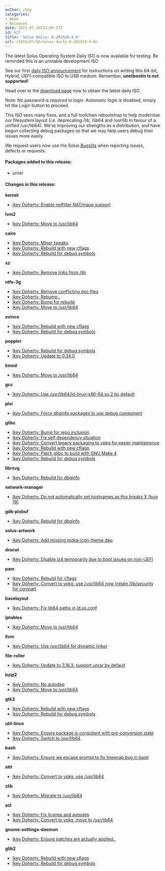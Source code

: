 ```yaml
---
author: ikey
categories:
- News
- Releases
date: 2015-07-16T22:09:27Z
id: 627
title: 'Solus Daily: 0.201529.4.0'
url: /2015/07/16/solus-daily-0-201529-4-0/
---
```


The latest Solus Operating System Daily ISO is now available for testing. Be reminded this is an unstable development ISO

See our first [daily ISO announcement](https://solus-project.com/2015/06/29/first-unstable-daily-iso/) for instructions on writing this 64-bit, Hybrid, UEFI-compatible ISO to USB medium. Remember, **unetbootin is not supported!**

Head over to the [download page](https://solus-project.com/download) now to obtain the latest daily ISO

Note: No password is required to login. Automatic login is disabled, simply hit the Login button to proceed.

This ISO sees many fixes, and a full toolchain rebootstrap to help modernise our filesystem layout (i.e. deprecating /lib, /lib64 and /usr/lib in favour of a unified /usr/lib64). We're improving our strengths as a distribution, and have begun collecting debug packages so that we may help users debug their issues more easily.

We request users now use the Solus [Bugzilla](https://bugs.solus-project.com/enter_bug.cgi) when reporting issues, defects or requests.

#### Packages added to this release:

- unrar

#### Changes in this release:

**kernel**

- [Ikey Doherty: Enable netfilter NAT/masq support](https://git.solus-project.com/packages/kernel/commit/?id=fe47cb0)

**lvm2**

- [Ikey Doherty: Move to /usr/lib64](https://git.solus-project.com/packages/lvm2/commit/?id=acd7c93)

**cairo**

- [Ikey Doherty: Minor tweaks](https://git.solus-project.com/packages/cairo/commit/?id=f5a055e)
- [Ikey Doherty: Rebuild with new cflags](https://git.solus-project.com/packages/cairo/commit/?id=773bed1)
- [Ikey Doherty: Rebuild for debug symbols](https://git.solus-project.com/packages/cairo/commit/?id=ac9f9f7)

**xz**

- [Ikey Doherty: Remove links from /lib](https://git.solus-project.com/packages/xz/commit/?id=398a566)

**ntfs-3g**

- [Ikey Doherty: Remove conflicting doc files](https://git.solus-project.com/packages/ntfs-3g/commit/?id=48a951e)
- [Ikey Doherty: Rebump..](https://git.solus-project.com/packages/ntfs-3g/commit/?id=d99291b)
- [Ikey Doherty: Bump for rebuild](https://git.solus-project.com/packages/ntfs-3g/commit/?id=1604bb3)
- [Ikey Doherty: Move to /usr/lib64](https://git.solus-project.com/packages/ntfs-3g/commit/?id=d2bdd0d)

**evince**

- [Ikey Doherty: Rebuild with new cflags](https://git.solus-project.com/packages/evince/commit/?id=9f2f5c9)
- [Ikey Doherty: Rebuild for debug symbols](https://git.solus-project.com/packages/evince/commit/?id=3896eb8)

**poppler**

- [Ikey Doherty: Rebuild for debug symbols](https://git.solus-project.com/packages/poppler/commit/?id=51ebef7)
- [Ikey Doherty: Update to 0.34.0](https://git.solus-project.com/packages/poppler/commit/?id=1da2503)

**kmod**

- [Ikey Doherty: Move to /usr/lib64](https://git.solus-project.com/packages/kmod/commit/?id=49d8310)

**gcc**

- [Ikey Doherty: Use /usr/lib64/ld-linux-x86-64.so.2 by default](https://git.solus-project.com/packages/gcc/commit/?id=ff68e24)

**pisi**

- [Ikey Doherty: Force dbginfo packages to use debug component](https://git.solus-project.com/packages/pisi/commit/?id=0c18310)

**glibc**

- [Ikey Doherty: Bump for repo inclusion](https://git.solus-project.com/packages/glibc/commit/?id=eb0fd41)
- [Ikey Doherty: Fix self dependency situation](https://git.solus-project.com/packages/glibc/commit/?id=82636fd)
- [Ikey Doherty: Convert legacy packaging to ypkg for easier maintainence](https://git.solus-project.com/packages/glibc/commit/?id=3c44746)
- [Ikey Doherty: Rebuild with new cflags](https://git.solus-project.com/packages/glibc/commit/?id=a26407d)
- [Ikey Doherty: Patch glibc to build with GNU Make 4](https://git.solus-project.com/packages/glibc/commit/?id=0e7fced)
- [Ikey Doherty: Rebuild for debug symbols](https://git.solus-project.com/packages/glibc/commit/?id=16b85b5)

**librsvg**

- [Ikey Doherty: Rebuild for dbginfo](https://git.solus-project.com/packages/librsvg/commit/?id=bc4b51b)

**network-manager**

- [Ikey Doherty: Do not automatically set hostnames as this breaks X (bug 19)](https://git.solus-project.com/packages/network-manager/commit/?id=27c52cd)

**gdk-pixbuf**

- [Ikey Doherty: Rebuild for dbginfo](https://git.solus-project.com/packages/gdk-pixbuf/commit/?id=b403915)

**solus-artwork**

- [Ikey Doherty: Add missing moka-icon-theme dep](https://git.solus-project.com/packages/solus-artwork/commit/?id=f16c00b)

**dracut**

- [Ikey Doherty: Disable lz4 temporarily due to boot issues on non-UEFI](https://git.solus-project.com/packages/dracut/commit/?id=3dd29f7)

**pam**

- [Ikey Doherty: Rebuild for cflags](https://git.solus-project.com/packages/pam/commit/?id=a2b55ab)
- [Ikey Doherty: Convert to ypkg, use /usr/lib64 now (retain /lib/security for compat)](https://git.solus-project.com/packages/pam/commit/?id=1d512ae)

**baselayout**

- [Ikey Doherty: Fix lib64 paths in ld.so.conf](https://git.solus-project.com/packages/baselayout/commit/?id=0b3b101)

**iptables**

- [Ikey Doherty: Move to /usr/lib64](https://git.solus-project.com/packages/iptables/commit/?id=813485e)

**llvm**

- [Ikey Doherty: Use /usr/lib64 for dynamic linker](https://git.solus-project.com/packages/llvm/commit/?id=64f7d74)

**file-roller**

- [Ikey Doherty: Update to 3.16.3, support unrar by default](https://git.solus-project.com/packages/file-roller/commit/?id=04d60e1)

**bzip2**

- [Ikey Doherty: No autodep](https://git.solus-project.com/packages/bzip2/commit/?id=6b4dfe8)
- [Ikey Doherty: Move to /usr/lib64](https://git.solus-project.com/packages/bzip2/commit/?id=e12b18f)

**gtk3**

- [Ikey Doherty: Rebuild with new cflags](https://git.solus-project.com/packages/gtk3/commit/?id=f143229)
- [Ikey Doherty: Rebuild for debug symbols](https://git.solus-project.com/packages/gtk3/commit/?id=5ad4720)

**util-linux**

- [Ikey Doherty: Ensure package is consistent with pre-conversion state](https://git.solus-project.com/packages/util-linux/commit/?id=f5c5e9d)
- [Ikey Doherty: Switch to /usr/lib64](https://git.solus-project.com/packages/util-linux/commit/?id=862651e)

**bash**

- [Ikey Doherty: Ensure we escape prompt to fix linewrap bug in bash](https://git.solus-project.com/packages/bash/commit/?id=0311b04)

**attr**

- [Ikey Doherty: Convert to ypkg, use /usr/lib64](https://git.solus-project.com/packages/attr/commit/?id=366a8b8)

**zlib**

- [Ikey Doherty: Migrate to /usr/lib64](https://git.solus-project.com/packages/zlib/commit/?id=ff5f97e)

**acl**

- [Ikey Doherty: Fix license and autodep](https://git.solus-project.com/packages/acl/commit/?id=980513c)
- [Ikey Doherty: Convert to ypkg, move to /usr/lib64](https://git.solus-project.com/packages/acl/commit/?id=5cc133d)

**gnome-settings-daemon**

- [Ikey Doherty: Ensure patches are actually applied..](https://git.solus-project.com/packages/gnome-settings-daemon/commit/?id=adaa2b9)

**glib2**

- [Ikey Doherty: Rebuild with new cflags](https://git.solus-project.com/packages/glib2/commit/?id=966f6fc)
- [Ikey Doherty: Rebuild for debug symbols](https://git.solus-project.com/packages/glib2/commit/?id=c65e441)